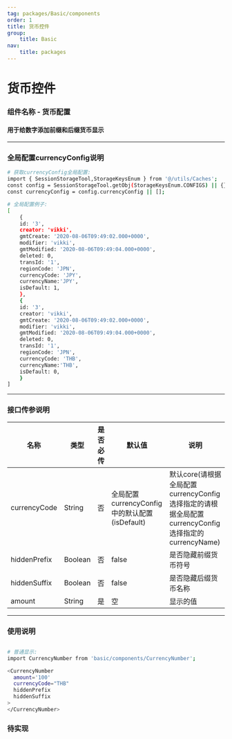 ```yaml
---
tag: packages/Basic/components
order: 1
title: 货币控件
group:
    title: Basic
nav:
    title: packages
---
```


#  货币控件

### 组件名称 - 货币配置
#### 用于给数字添加前缀和后缀货币显示

---
### 全局配置currencyConfig说明
``` bash
# 获取currencyConfig全局配置:
import { SessionStorageTool,StorageKeysEnum } from '@/utils/Caches';
const config = SessionStorageTool.getObj(StorageKeysEnum.CONFIGS) || {}; 
const currencyConfig = config.currencyConfig || [];

# 全局配置例子:
[
    {
    id: '3',
    creator: 'vikki',
    gmtCreate: '2020-08-06T09:49:02.000+0000',
    modifier: 'vikki',
    gmtModified: '2020-08-06T09:49:04.000+0000',
    deleted: 0,
    transId: '1',
    regionCode: 'JPN',
    currencyCode: 'JPY',
    currencyName:'JPY',
    isDefault: 1,
    },
    {
    id: '3',
    creator: 'vikki',
    gmtCreate: '2020-08-06T09:49:02.000+0000',
    modifier: 'vikki',
    gmtModified: '2020-08-06T09:49:04.000+0000',
    deleted: 0,
    transId: '1',
    regionCode: 'JPN',
    currencyCode: 'THB',
    currencyName:'THB',
    isDefault: 0,
    }
]

```

---
### 接口传参说明
   
 | 名称         | 类型    | 是否必传 | 默认值                                        | 说明                                                                                               |
 | ------------ | ------- | -------- | --------------------------------------------- | -------------------------------------------------------------------------------------------------- |
 | currencyCode | String  | 否       | 全局配置currencyConfig中的默认配置(isDefault) | 默认core(请根据全局配置currencyConfig选择指定的请根据全局配置currencyConfig选择指定的currencyName) |
 | hiddenPrefix | Boolean | 否       | false                                         | 是否隐藏前缀货币符号                                                                               |
 | hiddenSuffix | Boolean | 否       | false                                         | 是否隐藏后缀货币名称                                                                               |
 | amount       | String  | 是       | 空                                            | 显示的值                                                                                           |
   
---

### 使用说明
``` bash

# 普通显示:
import CurrencyNumber from 'basic/components/CurrencyNumber';

<CurrencyNumber 
  amount='100'
  currencyCode="THB"
  hiddenPrefix
  hiddenSuffix
>
</CurrencyNumber>

```

### 待实现




